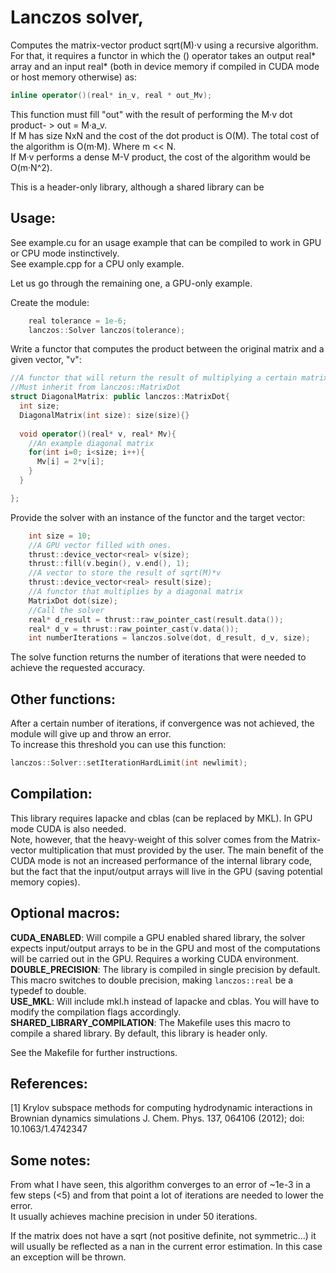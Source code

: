 # Lanczos solver,
  Computes the matrix-vector product sqrt(M)·v using a recursive algorithm.  
  For that, it requires a functor in which the () operator takes an output real* array and an input real* (both in device memory if compiled in CUDA mode or host memory otherwise) as:  
  ```c++ 
  inline operator()(real* in_v, real * out_Mv);
  ```  
  This function must fill "out" with the result of performing the M·v dot product- > out = M·a_v.  
  If M has size NxN and the cost of the dot product is O(M). The total cost of the algorithm is O(m·M). Where m << N.  
  If M·v performs a dense M-V product, the cost of the algorithm would be O(m·N^2).  

This is a header-only library, although a shared library can be 

## Usage:  

See example.cu for an usage example that can be compiled to work in GPU or CPU mode instinctively.  
See example.cpp for a CPU only example.  

Let us go through the remaining one, a GPU-only example.  

Create the module:
```c++
	real tolerance = 1e-6;
    lanczos::Solver lanczos(tolerance);
```
Write a functor that computes the product between the original matrix and a given vector, "v":
```c++
//A functor that will return the result of multiplying a certain matrix times a given vector.
//Must inherit from lanczos::MatrixDot
struct DiagonalMatrix: public lanczos::MatrixDot{
  int size;
  DiagonalMatrix(int size): size(size){}
  
  void operator()(real* v, real* Mv){
    //An example diagonal matrix
    for(int i=0; i<size; i++){
      Mv[i] = 2*v[i];
    }
  }

};

```

Provide the solver with an instance of the functor and the target vector:  

```c++
    int size = 10;
    //A GPU vector filled with ones.
    thrust::device_vector<real> v(size);
    thrust::fill(v.begin(), v.end(), 1);
    //A vector to store the result of sqrt(M)*v
    thrust::device_vector<real> result(size);
    //A functor that multiplies by a diagonal matrix
    MatrixDot dot(size);
    //Call the solver
    real* d_result = thrust::raw_pointer_cast(result.data());
    real* d_v = thrust::raw_pointer_cast(v.data());
    int numberIterations = lanczos.solve(dot, d_result, d_v, size);
```
The solve function returns the number of iterations that were needed to achieve the requested accuracy.

## Other functions:  

After a certain number of iterations, if convergence was not achieved, the module will give up and throw an error.  
To increase this threshold you can use this function:  
```c++
lanczos::Solver::setIterationHardLimit(int newlimit);
```
## Compilation:  
This library requires lapacke and cblas (can be replaced by MKL). In GPU mode CUDA is also needed.  
Note, however, that the heavy-weight of this solver comes from the Matrix-vector multiplication that must provided by the user. The main benefit of the CUDA mode is not an increased performance of the internal library code, but the fact that the input/output arrays will live in the GPU (saving potential memory copies).  
## Optional macros:  

**CUDA_ENABLED**: Will compile a GPU enabled shared library, the solver expects input/output arrays to be in the GPU and most of the computations will be carried out in the GPU. Requires a working CUDA environment.  
**DOUBLE_PRECISION**: The library is compiled in single precision by default. This macro switches to double precision, making ```lanczos::real``` be a typedef to double.  
**USE_MKL**: Will include mkl.h instead of lapacke and cblas. You will have to modify the compilation flags accordingly.  
**SHARED_LIBRARY_COMPILATION**: The Makefile uses this macro to compile a shared library. By default, this library is header only.  

See the Makefile for further instructions.  

## References:  

  [1] Krylov subspace methods for computing hydrodynamic interactions in Brownian dynamics simulations  J. Chem. Phys. 137, 064106 (2012); doi: 10.1063/1.4742347  
  
## Some notes:  

  From what I have seen, this algorithm converges to an error of ~1e-3 in a few steps (<5) and from that point a lot of iterations are needed to lower the error.  
  It usually achieves machine precision in under 50 iterations.  

  If the matrix does not have a sqrt (not positive definite, not symmetric...) it will usually be reflected as a nan in the current error estimation. In this case an exception will be thrown.  
